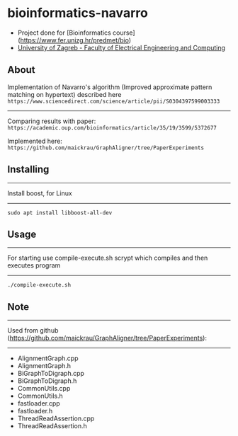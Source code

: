 # bioinformatics-navarro

* Project done for [Bioinformatics course] (https://www.fer.unizg.hr/predmet/bio) 
* [University of Zagreb - Faculty of Electrical Engineering and Computing](https://www.fer.unizg.hr/)

## About

Implementation of Navarro's algorithm (Improved approximate pattern matching on hypertext) described here
```https://www.sciencedirect.com/science/article/pii/S0304397599003333```

---
Comparing results with paper: 
```https://academic.oup.com/bioinformatics/article/35/19/3599/5372677```

Implemented here:
```https://github.com/maickrau/GraphAligner/tree/PaperExperiments```

## Installing
---
Install boost, for Linux

---
```sudo apt install libboost-all-dev```

## Usage
---
For starting use compile-execute.sh scrypt which compiles and then executes program

---
```./compile-execute.sh```

## Note
---
Used from github (https://github.com/maickrau/GraphAligner/tree/PaperExperiments):

---
* AlignmentGraph.cpp
* AlignmentGraph.h
* BiGraphToDigraph.cpp
* BiGraphToDigraph.h
* CommonUtils.cpp
* CommonUtils.h
* fastloader.cpp
* fastloader.h
* ThreadReadAssertion.cpp
* ThreadReadAssertion.h
